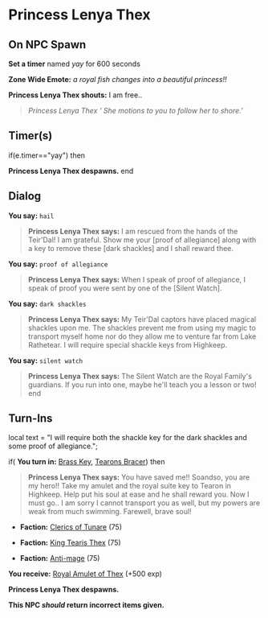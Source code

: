 # Princess Lenya Thex
## On NPC Spawn

**Set a timer** named *yay* for 600 seconds

**Zone Wide Emote:** <span class="text-warning">*a royal fish changes into a beautiful princess!!*</span>

**Princess Lenya Thex shouts:** <span class="text-danger">I am free..</span>

>*Princess Lenya Thex <glug>'  She motions to you to follow her to shore.'*
## Timer(s)

if(e.timer=="yay") then


**Princess Lenya Thex despawns.**
end

## Dialog

**You say:** `hail`



>**Princess Lenya Thex says:** I am rescued from the hands of the Teir'Dal! I am grateful.  Show me your [proof of allegiance] along with a key to remove these [dark shackles] and I shall reward thee.

**You say:** `proof of allegiance`



>**Princess Lenya Thex says:** When I speak of proof of allegiance, I speak of proof you were sent by one of the [Silent Watch].

**You say:** `dark shackles`



>**Princess Lenya Thex says:** My Teir'Dal captors have placed magical shackles upon me.  The shackles prevent me from using my magic to transport myself home nor do they allow me to venture far from Lake Rathetear.  I will require special shackle keys from Highkeep.

**You say:** `silent watch`



>**Princess Lenya Thex says:** The Silent Watch are the Royal Family's guardians. If you run into one, maybe he'll teach you a lesson or two!
end

## Turn-Ins



local text = "I will require both the shackle key for the dark shackles and some proof of allegiance.";



if( **You turn in:** [Brass Key](/item/20008), [Tearons Bracer](/item/13108)) then


>**Princess Lenya Thex says:** You have saved me!!  Soandso, you are my hero!!  Take my amulet and the royal suite key to Tearon in Highkeep.  Help put his soul at ease and he shall reward you.  Now I must go.. I am sorry I cannot transport you as well, but my powers are weak from much swimming.  Farewell, brave soul!


* __Faction:__ [Clerics of Tunare](/faction/226) (75)


* __Faction:__ [King Tearis Thex](/faction/279) (75)


* __Faction:__ [Anti-mage](/faction/5002) (75)


 **You receive:**  [Royal Amulet of Thex](/item/13109) (+500 exp)


**Princess Lenya Thex despawns.**

**This NPC *should* return incorrect items given.**
